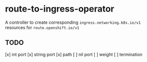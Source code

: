 # route-to-ingress-operator

A controller to create corresponding `ingress.networking.k8s.io/v1` resources for `route.openshift.io/v1`


## TODO

[x] int port
[x] string port
[x] path
[ ] nil port
[ ] weight
[ ] termination
